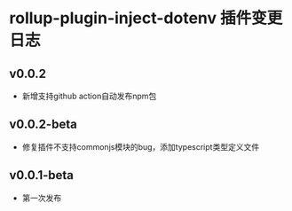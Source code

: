 # rollup-plugin-inject-dotenv 插件变更日志

## v0.0.2
- 新增支持github action自动发布npm包

## v0.0.2-beta
- 修复插件不支持commonjs模块的bug，添加typescript类型定义文件

## v0.0.1-beta
- 第一次发布